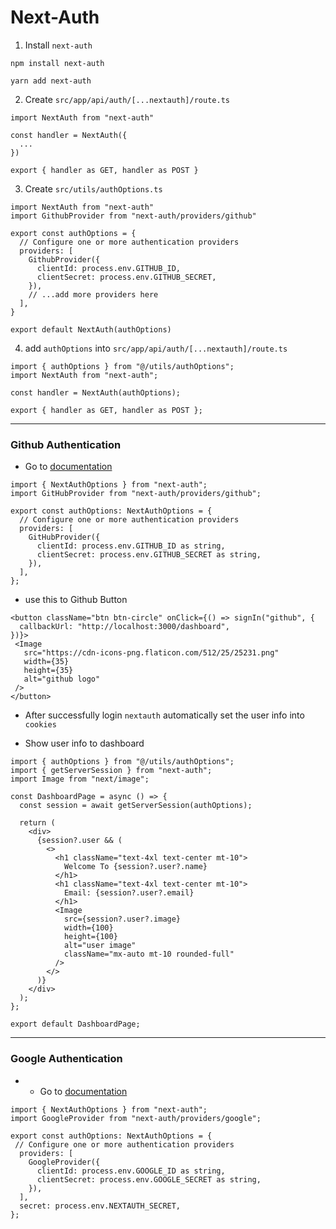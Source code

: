 # Next-Auth

1. Install `next-auth`

```npm
npm install next-auth
```

```yarn
yarn add next-auth
```

2. Create `src/app/api/auth/[...nextauth]/route.ts`

```
import NextAuth from "next-auth"

const handler = NextAuth({
  ...
})

export { handler as GET, handler as POST }
```

3. Create `src/utils/authOptions.ts`

```
import NextAuth from "next-auth"
import GithubProvider from "next-auth/providers/github"

export const authOptions = {
  // Configure one or more authentication providers
  providers: [
    GithubProvider({
      clientId: process.env.GITHUB_ID,
      clientSecret: process.env.GITHUB_SECRET,
    }),
    // ...add more providers here
  ],
}

export default NextAuth(authOptions)
```

4. add `authOptions` into `src/app/api/auth/[...nextauth]/route.ts`

```
import { authOptions } from "@/utils/authOptions";
import NextAuth from "next-auth";

const handler = NextAuth(authOptions);

export { handler as GET, handler as POST };
```

---

### Github Authentication

- Go to [documentation](https://next-auth.js.org/providers/github)

```
import { NextAuthOptions } from "next-auth";
import GitHubProvider from "next-auth/providers/github";

export const authOptions: NextAuthOptions = {
  // Configure one or more authentication providers
  providers: [
    GitHubProvider({
      clientId: process.env.GITHUB_ID as string,
      clientSecret: process.env.GITHUB_SECRET as string,
    }),
  ],
};

```

- use this to Github Button

```
<button className="btn btn-circle" onClick={() => signIn("github", {
  callbackUrl: "http://localhost:3000/dashboard",
})}>
 <Image
   src="https://cdn-icons-png.flaticon.com/512/25/25231.png"
   width={35}
   height={35}
   alt="github logo"
 />
</button>
```

- After successfully login `nextauth` automatically set the user info into `cookies`

- Show user info to dashboard

```
import { authOptions } from "@/utils/authOptions";
import { getServerSession } from "next-auth";
import Image from "next/image";

const DashboardPage = async () => {
  const session = await getServerSession(authOptions);

  return (
    <div>
      {session?.user && (
        <>
          <h1 className="text-4xl text-center mt-10">
            Welcome To {session?.user?.name}
          </h1>
          <h1 className="text-4xl text-center mt-10">
            Email: {session?.user?.email}
          </h1>
          <Image
            src={session?.user?.image}
            width={100}
            height={100}
            alt="user image"
            className="mx-auto mt-10 rounded-full"
          />
        </>
      )}
    </div>
  );
};

export default DashboardPage;
```

---

### Google Authentication

- - Go to [documentation](https://next-auth.js.org/providers/goo)

```
import { NextAuthOptions } from "next-auth";
import GoogleProvider from "next-auth/providers/google";

export const authOptions: NextAuthOptions = {
 // Configure one or more authentication providers
  providers: [
    GoogleProvider({
      clientId: process.env.GOOGLE_ID as string,
      clientSecret: process.env.GOOGLE_SECRET as string,
    }),
  ],
  secret: process.env.NEXTAUTH_SECRET,
};
```
